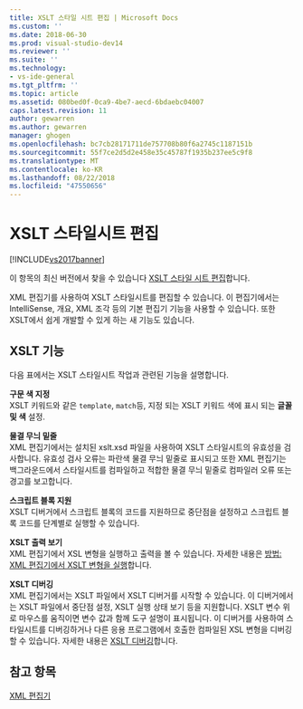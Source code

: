 ```yaml
---
title: XSLT 스타일 시트 편집 | Microsoft Docs
ms.custom: ''
ms.date: 2018-06-30
ms.prod: visual-studio-dev14
ms.reviewer: ''
ms.suite: ''
ms.technology:
- vs-ide-general
ms.tgt_pltfrm: ''
ms.topic: article
ms.assetid: 080bed0f-0ca9-4be7-aecd-6bdaebc04007
caps.latest.revision: 11
author: gewarren
ms.author: gewarren
manager: ghogen
ms.openlocfilehash: bc7cb28171711de757708b80f6a2745c1187151b
ms.sourcegitcommit: 55f7ce2d5d2e458e35c45787f1935b237ee5c9f8
ms.translationtype: MT
ms.contentlocale: ko-KR
ms.lasthandoff: 08/22/2018
ms.locfileid: "47550656"
---
```

# <a name="editing-xslt-style-sheets"></a>XSLT 스타일시트 편집
[!INCLUDE[vs2017banner](../includes/vs2017banner.md)]

이 항목의 최신 버전에서 찾을 수 있습니다 [XSLT 스타일 시트 편집](https://docs.microsoft.com/visualstudio/xml-tools/editing-xslt-style-sheets)합니다.  
  
  
XML 편집기를 사용하여 XSLT 스타일시트를 편집할 수 있습니다. 이 편집기에서는 IntelliSense, 개요, XML 조각 등의 기본 편집기 기능을 사용할 수 있습니다. 또한 XSLT에서 쉽게 개발할 수 있게 하는 새 기능도 있습니다.  
  
## <a name="xslt-features"></a>XSLT 기능  
 다음 표에서는 XSLT 스타일시트 작업과 관련된 기능을 설명합니다.  
  
 **구문 색 지정**  
 XSLT 키워드와 같은 `template`, `match`등, 지정 되는 XSLT 키워드 색에 표시 되는 **글꼴 및 색** 설정.  
  
 **물결 무늬 밑줄**  
 XML 편집기에서는 설치된 xslt.xsd 파일을 사용하여 XSLT 스타일시트의 유효성을 검사합니다. 유효성 검사 오류는 파란색 물결 무늬 밑줄로 표시되고 또한 XML 편집기는 백그라운드에서 스타일시트를 컴파일하고 적합한 물결 무늬 밑줄로 컴파일러 오류 또는 경고를 보고합니다.  
  
 **스크립트 블록 지원**  
 XSLT 디버거에서 스크립트 블록의 코드를 지원하므로 중단점을 설정하고 스크립트 블록 코드를 단계별로 실행할 수 있습니다.  
  
 **XSLT 출력 보기**  
 XML 편집기에서 XSL 변형을 실행하고 출력을 볼 수 있습니다. 자세한 내용은 [방법: XML 편집기에서 XSLT 변형을 실행](../xml-tools/how-to-execute-an-xslt-transformation-from-the-xml-editor.md)합니다.  
  
 **XSLT 디버깅**  
 XML 편집기에서는 XSLT 파일에서 XSLT 디버거를 시작할 수 있습니다. 이 디버거에서는 XSLT 파일에서 중단점 설정, XSLT 실행 상태 보기 등을 지원합니다. XSLT 변수 위로 마우스를 움직이면 변수 값과 함께 도구 설명이 표시됩니다. 이 디버거를 사용하여 스타일시트를 디버깅하거나 다른 응용 프로그램에서 호출한 컴파일된 XSL 변형을 디버깅할 수 있습니다. 자세한 내용은 [XSLT 디버깅](../xml-tools/debugging-xslt.md)합니다.  
  
## <a name="see-also"></a>참고 항목  
 [XML 편집기](../xml-tools/xml-editor.md)




